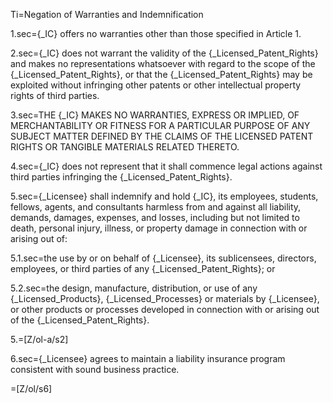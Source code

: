 Ti=Negation of Warranties and Indemnification

1.sec={_IC} offers no warranties other than those specified in Article 1.

2.sec={_IC} does not warrant the validity of the {_Licensed_Patent_Rights} and makes no representations whatsoever with regard to the scope of the {_Licensed_Patent_Rights}, or that the {_Licensed_Patent_Rights} may be exploited without infringing other patents or other intellectual property rights of third parties.

3.sec=THE {_IC} MAKES NO WARRANTIES, EXPRESS OR IMPLIED, OF MERCHANTABILITY OR FITNESS FOR A PARTICULAR PURPOSE OF ANY SUBJECT MATTER DEFINED BY THE CLAIMS OF THE LICENSED PATENT RIGHTS OR TANGIBLE MATERIALS RELATED THERETO.

4.sec={_IC} does not represent that it shall commence legal actions against third parties infringing the {_Licensed_Patent_Rights}.

5.sec={_Licensee} shall indemnify and hold {_IC}, its employees, students, fellows, agents, and consultants harmless from and against all liability, demands, damages, expenses, and losses, including but not limited to death, personal injury, illness, or property damage in connection with or arising out of:

5.1.sec=the use by or on behalf of {_Licensee}, its sublicensees, directors, employees, or third parties of any {_Licensed_Patent_Rights}; or

5.2.sec=the design, manufacture, distribution, or use of any {_Licensed_Products}, {_Licensed_Processes} or materials by {_Licensee}, or other products or processes developed in connection with or arising out of the {_Licensed_Patent_Rights}.

5.=[Z/ol-a/s2]

6.sec={_Licensee} agrees to maintain a liability insurance program consistent with sound business practice.

=[Z/ol/s6]